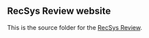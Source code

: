 RecSys Review website
---------------------
This is the source folder for the [RecSys Review](http://recommenders.net/review).


